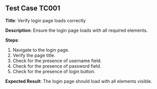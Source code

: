 ## Test Case TC001
**Title**: Verify login page loads correctly

**Description**: Ensure the login page loads with all required elements.

**Steps**:
1. Navigate to the login page.
2. Verify the page title.
3. Check for the presence of username field.
4. Check for the presence of password field.
5. Check for the presence of login button.

**Expected Result**: The login page should load with all elements visible.

